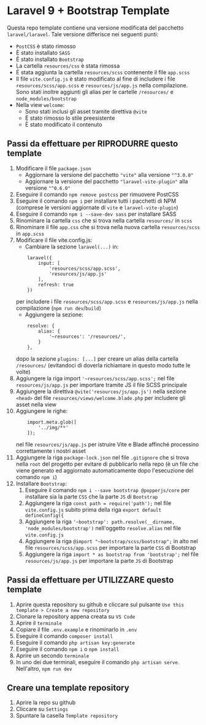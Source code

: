 # Laravel 9 + Bootstrap Template
Questa repo template contiene una versione modificata del pacchetto `laravel/laravel`. Tale versione differisce nei seguenti punti:

- `PostCSS` è stato rimosso
- È stato installato `SASS`
- È stato installato `Bootstrap`
- La cartella `resources/css` è stata rimossa
- È stata aggiunta la cartella `resources/scss` contenente il file `app.scss`
- Il file `vite.config.js` è stato modificato al fine di includere i file `resources/scss/app.scss` e `resources/js/app.js` nella compilazione. Sono stati inoltre aggiunti gli alias per le cartelle `/resources/` e `node_modules/bootstrap`
- Nella view `welcome`:
    - Sono stati inclusi gli asset tramite direttiva `@vite`
    - È stato rimosso lo stile preesistente
    - È stato modificato il contenuto

## Passi da effettuare per RIPRODURRE questo template
1. Modificare il file `package.json`
    - Aggiornare la versione del pacchetto `"vite"` alla versione `"^3.0.0"`
    - Aggiornare la versione del pacchetto `"laravel-vite-plugin"` alla versione `"^0.6.0"`
2. Eseguire il comando `npm remove postcss` per rimuovere PostCSS
3. Eseguire il comando `npm i` per installare tutti i pacchetti di NPM (comprese le versioni aggiornate di `vite` e `laravel-vite-plugin`)
4. Eseguire il comando `npm i --save-dev sass` per installare SASS
5. Rinominare la cartella `css` che si trova nella cartella `resources/` in `scss`
6. Rinominare il file `app.css` che si trova nella nuova cartella `resources/scss` in `app.scss`
7. Modificare il file vite.config.js:
    - Cambiare la sezione `laravel(...)` in:
    ```
        laravel({
            input: [
                'resources/scss/app.scss',
                'resources/js/app.js'
            ],
            refresh: true
        })
    ```
    per includere i file `resources/scss/app.scss` e `resources/js/app.js` nella compilazione (`npm run dev`/`build`)
    - Aggiungere la sezione:
    ```
        resolve: {
            alias: {
                '~resources': '/resources/',
            }
        },
    ```
    dopo la sezione `plugins: [...]` per creare un alias della cartella `/resources/` (evitandoci di doverla richiamare in questo modo tutte le volte)
8. Aggiungere la riga import `'~resources/scss/app.scss';` nel file `resources/js/app.js` per importare tramite JS il file SCSS principale
9. Aggiungere la direttiva `@vite('resources/js/app.js')` nella sezione `<head>` del file `resources/views/welcome.blade.php` per includere gli asset nella view
10. Aggiungere le righe:
    ```
        import.meta.glob([
            '../img/**'
        ]);
    ```
    nel file `resources/js/app.js` per istruire Vite e Blade affinché processino correttamente i nostri asset
11. Aggiungere la riga `package-lock.json` nel file `.gitignore` che si trova nella `root` del progetto per evitare di pubblicarlo nella repo (è un file che viene generato ed aggiornato automaticamente dopo l'esecuzione del comando `npm i`)
12. Installare `Bootstrap`:
    1. Eseguire il comando `npm i --save bootstrap @popperjs/core` per installare sia la parte `CSS` che la parte `JS` di `Bootstrap`
    2. Aggiungere la riga `const path = require('path');` nel file `vite.config.js` subito prima della riga `export default defineConfig({`
    3. Aggiungere la riga `'~bootstrap': path.resolve(__dirname, 'node_modules/bootstrap')` nell'oggetto `resolve.alias` nel file `vite.config.js`
    4. Aggiungere la riga `@import "~bootstrap/scss/bootstrap";` in alto nel file `resources/scss/app.scss` per importare la parte `CSS` di Bootstrap
    5. Aggiungere la riga `import * as bootstrap from 'bootstrap';` nel file `resources/js/app.js` per importare la parte `JS` di Bootstrap

## Passi da effettuare per UTILIZZARE questo template
1. Aprire questa repository su github e cliccare sul pulsante `Use this template > Create a new repository`
2. Clonare la repository appena creata su `VS Code`
3. Aprire il `terminale`
4. Copiare il file `.env.example` e rinominarlo in `.env`
5. Eseguire il comando `composer install`
6. Eseguire il comando `php artisan key:generate`
7. Eseguire il comando `npm i` o `npm install`
8. Aprire un secondo `terminale`
9. In uno dei due terminali, eseguire il comando `php artisan serve`. Nell'altro, `npm run dev`

## Creare una template repository
1. Aprire la repo su github
2. Cliccare su `Settings`
3. Spuntare la casella `Template repository`
